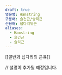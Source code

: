```yaml
---
draft: true
영문명: Hamstring
구용어: 슬건근/슬괵근
신용어: 넙다리뒤근
aliases:
  - Hamstring
  - 슬건근
  - 슬괵근
---
```


[[골반과 넙다리의 근육]]

// 설명이 추가될 예정입니다.
